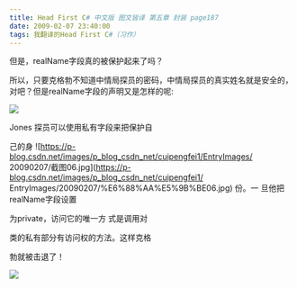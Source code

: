 ```yaml
---
title: Head First C# 中文版 图文皆译 第五章 封装 page187
date: 2009-02-07 23:40:00
tags: 我翻译的Head First C#（习作）
---
```

但是，realName字段真的被保护起来了吗？

所以，只要克格勃不知道中情局探员的密码，中情局探员的真实姓名就是安全的，对吧？但是realName字段的声明又是怎样的呢:

![](https://p-blog.csdn.net/images/p_blog_csdn_net/cuipengfei1/EntryImages/20090207/%E6%88%AA%E5%9B%BE05.jpg)

Jones  探员可以使用私有字段来把保护自

己的身  ![https://p-blog.csdn.net/images/p_blog_csdn_net/cuipengfei1/EntryImages/
20090207/截图06.jpg](https://p-blog.csdn.net/images/p_blog_csdn_net/cuipengfei1/
EntryImages/20090207/%E6%88%AA%E5%9B%BE06.jpg) 份。一  旦他把  realName字段设置

为private，访问它的唯一方  式是调用对

类的私有部分有访问权的方法。这样克格

勃就被击退了！

![](https://p-blog.csdn.net/images/p_blog_csdn_net/cuipengfei1/EntryImages/20090207/%E6%88%AA%E5%9B%BE07.jpg)



